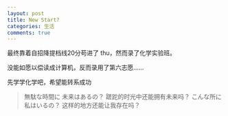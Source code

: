 ```yaml
---
layout: post
title: New Start?
categories: 生活
comments: true
---
```


最终靠着自招降提档线20分苟进了 thu，然而录了化学实验班。

没能如愿以偿读成计算机，反而录用了第六志愿……

先学学化学吧，希望能转系成功

> 無駄な時間に 未来はあるの？ 
>           蹉跎的时光中还能拥有未来吗？
> こんな所に 私はいるの？
>           这样的地方还能让我存在吗？